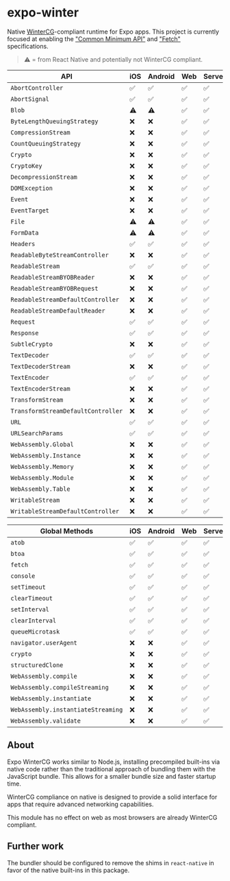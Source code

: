 # expo-winter

Native [WinterCG](https://wintercg.org/work)-compliant runtime for Expo apps. This project is currently focused at enabling the ["Common Minimum API"](https://common-min-api.proposal.wintercg.org/) and ["Fetch"](https://fetch.spec.wintercg.org/) specifications.

> ⚠️ = from React Native and potentially not WinterCG compliant.

| API                                | iOS | Android | Web | Server |
| ---------------------------------- | --- | ------- | --- | ------ |
| `AbortController`                  | ✅  | ✅      | ✅  | ✅     |
| `AbortSignal`                      | ✅  | ✅      | ✅  | ✅     |
| `Blob`                             | ⚠️  | ⚠️      | ✅  | ✅     |
| `ByteLengthQueuingStrategy`        | ❌  | ❌      | ✅  | ✅     |
| `CompressionStream`                | ❌  | ❌      | ✅  | ✅     |
| `CountQueuingStrategy`             | ❌  | ❌      | ✅  | ✅     |
| `Crypto`                           | ❌  | ❌      | ✅  | ✅     |
| `CryptoKey`                        | ❌  | ❌      | ✅  | ✅     |
| `DecompressionStream`              | ❌  | ❌      | ✅  | ✅     |
| `DOMException`                     | ❌  | ❌      | ✅  | ✅     |
| `Event`                            | ❌  | ❌      | ✅  | ✅     |
| `EventTarget`                      | ❌  | ❌      | ✅  | ✅     |
| `File`                             | ⚠️  | ⚠️      | ✅  | ✅     |
| `FormData`                         | ⚠️  | ⚠️      | ✅  | ✅     |
| `Headers`                          | ✅  | ✅      | ✅  | ✅     |
| `ReadableByteStreamController`     | ❌  | ❌      | ✅  | ✅     |
| `ReadableStream`                   | ✅  | ✅      | ✅  | ✅     |
| `ReadableStreamBYOBReader`         | ❌  | ❌      | ✅  | ✅     |
| `ReadableStreamBYOBRequest`        | ❌  | ❌      | ✅  | ✅     |
| `ReadableStreamDefaultController`  | ❌  | ❌      | ✅  | ✅     |
| `ReadableStreamDefaultReader`      | ❌  | ❌      | ✅  | ✅     |
| `Request`                          | ✅  | ✅      | ✅  | ✅     |
| `Response`                         | ✅  | ✅      | ✅  | ✅     |
| `SubtleCrypto`                     | ❌  | ❌      | ✅  | ✅     |
| `TextDecoder`                      | ✅  | ✅      | ✅  | ✅     |
| `TextDecoderStream`                | ❌  | ❌      | ✅  | ✅     |
| `TextEncoder`                      | ✅  | ✅      | ✅  | ✅     |
| `TextEncoderStream`                | ❌  | ❌      | ✅  | ✅     |
| `TransformStream`                  | ❌  | ❌      | ✅  | ✅     |
| `TransformStreamDefaultController` | ❌  | ❌      | ✅  | ✅     |
| `URL`                              | ✅  | ✅      | ✅  | ✅     |
| `URLSearchParams`                  | ✅  | ✅      | ✅  | ✅     |
| `WebAssembly.Global`               | ❌  | ❌      | ✅  | ✅     |
| `WebAssembly.Instance`             | ❌  | ❌      | ✅  | ✅     |
| `WebAssembly.Memory`               | ❌  | ❌      | ✅  | ✅     |
| `WebAssembly.Module`               | ❌  | ❌      | ✅  | ✅     |
| `WebAssembly.Table`                | ❌  | ❌      | ✅  | ✅     |
| `WritableStream`                   | ❌  | ❌      | ✅  | ✅     |
| `WritableStreamDefaultController`  | ❌  | ❌      | ✅  | ✅     |

| Global Methods                     | iOS | Android | Web | Server |
| ---------------------------------- | --- | ------- | --- | ------ |
| `atob`                             | ✅  | ✅      | ✅  | ✅     |
| `btoa`                             | ✅  | ✅      | ✅  | ✅     |
| `fetch`                            | ✅  | ✅      | ✅  | ✅     |
| `console`                          | ✅  | ✅      | ✅  | ✅     |
| `setTimeout`                       | ✅  | ✅      | ✅  | ✅     |
| `clearTimeout`                     | ✅  | ✅      | ✅  | ✅     |
| `setInterval`                      | ✅  | ✅      | ✅  | ✅     |
| `clearInterval`                    | ✅  | ✅      | ✅  | ✅     |
| `queueMicrotask`                   | ✅  | ✅      | ✅  | ✅     |
| `navigator.userAgent`              | ❌  | ❌      | ✅  | ✅     |
| `crypto`                           | ❌  | ❌      | ✅  | ✅     |
| `structuredClone`                  | ❌  | ❌      | ✅  | ✅     |
| `WebAssembly.compile`              | ❌  | ❌      | ✅  | ✅     |
| `WebAssembly.compileStreaming`     | ❌  | ❌      | ✅  | ✅     |
| `WebAssembly.instantiate`          | ❌  | ❌      | ✅  | ✅     |
| `WebAssembly.instantiateStreaming` | ❌  | ❌      | ✅  | ✅     |
| `WebAssembly.validate`             | ❌  | ❌      | ✅  | ✅     |

## About

Expo WinterCG works similar to Node.js, installing precompiled built-ins via native code rather than the traditional approach of bundling them with the JavaScript bundle. This allows for a smaller bundle size and faster startup time.

WinterCG compliance on native is designed to provide a solid interface for apps that require advanced networking capabilities.

This module has no effect on web as most browsers are already WinterCG compliant.

## Further work

The bundler should be configured to remove the shims in `react-native` in favor of the native built-ins in this package.
